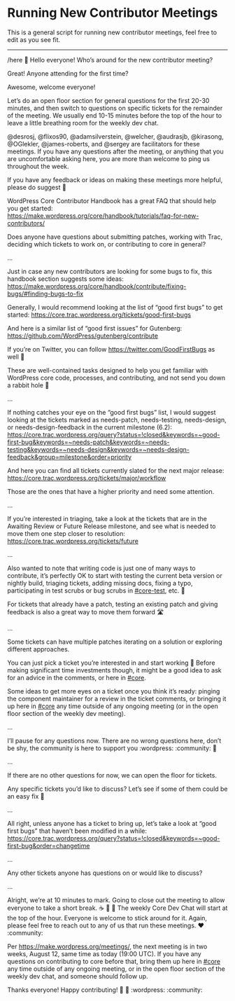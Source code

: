 # Running New Contributor Meetings

This is a general script for running new contributor meetings, feel free to edit as you see fit.

* * *

/here <new-contributor-meeting> :wave: Hello everyone! Who’s around for the new contributor meeting?  
  
Great! Anyone attending for the first time?  
  
Awesome, welcome everyone!  
  
Let’s do an open floor section for general questions for the first 20-30 minutes, and then switch to questions on specific tickets for the remainder of the meeting. We usually end 10-15 minutes before the top of the hour to leave a little breathing room for the weekly dev chat.  
  
@desrosj, @flixos90, @adamsilverstein, @welcher, @audrasjb, @kirasong, @OGlekler, @james-roberts, and @sergey are facilitators for these meetings. If you have any questions after the meeting, or anything that you are uncomfortable asking here, you are more than welcome to ping us throughout the week.  
  
If you have any feedback or ideas on making these meetings more helpful, please do suggest 🙂  
  
WordPress Core Contributor Handbook has a great FAQ that should help you get started:  
https://make.wordpress.org/core/handbook/tutorials/faq-for-new-contributors/  
  
Does anyone have questions about submitting patches, working with Trac, deciding which tickets to work on, or contributing to core in general?  
  
…  
  
Just in case any new contributors are looking for some bugs to fix, this handbook section suggests some ideas:  
https://make.wordpress.org/core/handbook/contribute/fixing-bugs/#finding-bugs-to-fix  
  
Generally, I would recommend looking at the list of “good first bugs” to get started: https://core.trac.wordpress.org/tickets/good-first-bugs  
  
And here is a similar list of “good first issues” for Gutenberg: https://github.com/WordPress/gutenberg/contribute  
  
If you’re on Twitter, you can follow https://twitter.com/GoodFirstBugs as well 🙂  
  
These are well-contained tasks designed to help you get familiar with WordPress core code, processes, and contributing, and not send you down a rabbit hole 🙂  
  
…  
  
If nothing catches your eye on the “good first bugs” list, I would suggest looking at the tickets marked as needs-patch, needs-testing, needs-design, or needs-design-feedback in the current milestone (6.2):  
https://core.trac.wordpress.org/query?status=!closed&keywords=~good-first-bug&keywords=~needs-patch&keywords=~needs-testing&keywords=~needs-design&keywords=~needs-design-feedback&group=milestone&order=priority  
  
And here you can find all tickets currently slated for the next major release:  
https://core.trac.wordpress.org/tickets/major/workflow  
  
Those are the ones that have a higher priority and need some attention.  
  
…  
  
If you’re interested in triaging, take a look at the tickets that are in the Awaiting Review or Future Release milestone, and see what is needed to move them one step closer to resolution:  
https://core.trac.wordpress.org/tickets/future  
  
…  
  
Also wanted to note that writing code is just one of many ways to contribute, it’s perfectly OK to start with testing the current beta version or nightly build, triaging tickets, adding missing docs, fixing a typo, participating in test scrubs or bug scrubs in [#core-test](https://make.wordpress.org/core/tag/core-test/), etc. 🐛  
  
For tickets that already have a patch, testing an existing patch and giving feedback is also a great way to move them forward 🛣️  
  
…  
  
Some tickets can have multiple patches iterating on a solution or exploring different approaches.  
  
You can just pick a ticket you’re interested in and start working 🙂 Before making significant time investments though, it might be a good idea to ask for an advice in the comments, or here in [#core](https://make.wordpress.org/core/tag/core/).  
  
Some ideas to get more eyes on a ticket once you think it’s ready: pinging the component maintainer for a review in the ticket comments, or bringing it up here in [#core](https://make.wordpress.org/core/tag/core/) any time outside of any ongoing meeting (or in the open floor section of the weekly dev meeting).  
  
…  
  
I’ll pause for any questions now. There are no wrong questions here, don’t be shy, the community is here to support you :wordpress: :community: 🤗  
  
…  
  
If there are no other questions for now, we can open the floor for tickets.  
  
Any specific tickets you’d like to discuss? Let’s see if some of them could be an easy fix 🙂  
  
…  
  
All right, unless anyone has a ticket to bring up, let’s take a look at “good first bugs” that haven’t been modified in a while:  
https://core.trac.wordpress.org/query?status=!closed&keywords=~good-first-bug&order=changetime  
  
…  
  
Any other tickets anyone has questions on or would like to discuss?  
  
…  
  
Alright, we’re at 10 minutes to mark. Going to close out the meeting to allow everyone to take a short break. :coffee: :tea: :cookie: The weekly Core Dev Chat will start at the top of the hour. Everyone is welcome to stick around for it. Again, please feel free to reach out to any of us that run these meetings. ❤️ :community:  
  
Per https://make.wordpress.org/meetings/, the next meeting is in two weeks, August 12, same time as today (19:00 UTC). If you have any questions on contributing to core before that, bring them up here in [#core](https://make.wordpress.org/core/tag/core/) any time outside of any ongoing meeting, or in the open floor section of the weekly dev chat, and someone should follow up.  
  
</new-contributor-meeting>  
  
Thanks everyone! Happy contributing! 🙌 💪 :wordpress: :community: